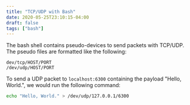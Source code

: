 ```yaml
---
title: "TCP/UDP with Bash"
date: 2020-05-25T23:10:15-04:00
draft: false
tags: ["bash"]
---
```


The bash shell contains pseudo-devices to send packets with TCP/UDP. The pseudo files are formatted like the following:

```
dev/tcp/HOST/PORT
/dev/udp/HOST/PORT
```

To send a UDP packet to `localhost:6300` containing the payload "Hello, World.", we would run the following command:

```bash
echo "Hello, World." > /dev/udp/127.0.0.1/6300
```
